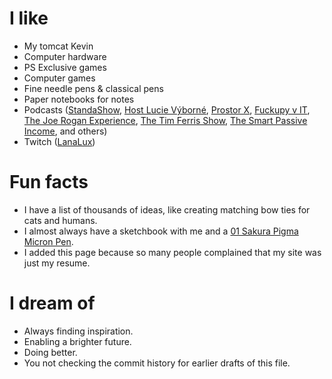 # I like

- My tomcat Kevin
- Computer hardware
- PS Exclusive games
- Computer games
- Fine needle pens & classical pens
- Paper notebooks for notes
- Podcasts ([StandaShow](https://www.standashow.cz/), [Host Lucie Výborné](https://radiozurnal.rozhlas.cz/host-lucie-vyborne-5997483), [Prostor X](https://www.reflex.cz/kategorie/7220/prostor-x), [Fuckupy v IT](https://open.spotify.com/show/0hdAwDbzypIu4xNSZllLyL), [The Joe Rogan Experience](https://open.spotify.com/show/4rOoJ6Egrf8K2IrywzwOMk), [The Tim Ferris Show](https://tim.blog/podcast/), [The Smart Passive Income](https://www.smartpassiveincome.com/shows/spi/), and others)
- Twitch ([LanaLux](https://www.youtube.com/channel/UCwxmPMKj69q8cWWBH-xUQ1w))

# Fun facts

- I have a list of thousands of ideas, like creating matching bow ties for cats and humans.
- I almost always have a sketchbook with me and a [01 Sakura Pigma Micron Pen](https://www.sakuraofamerica.com/product/pigma-micron/).
- I added this page because so many people complained that my site was just my resume.

# I dream of

- Always finding inspiration.
- Enabling a brighter future.
- Doing better.
- You not checking the commit history for earlier drafts of this file.